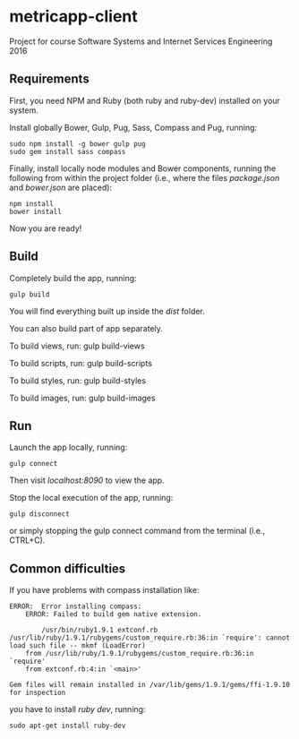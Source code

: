 # metricapp-client
Project for course Software Systems and Internet Services Engineering 2016

## Requirements
First, you need NPM and Ruby (both ruby and ruby-dev) installed on your system.

Install globally Bower, Gulp, Pug, Sass, Compass and Pug, running:

	sudo npm install -g bower gulp pug
	sudo gem install sass compass

Finally, install locally node modules and Bower components, running the following from within the project folder (i.e., where the files *package.json* and *bower.json* are placed):

	npm install
	bower install

Now you are ready!

## Build
Completely build the app, running:

	gulp build

You will find everything built up inside the *dist* folder.

You can also build part of app separately.

To build views, run:
	gulp build-views

To build scripts, run:
	gulp build-scripts

To build styles, run:
	gulp build-styles

To build images, run:
	gulp build-images

## Run
Launch the app locally, running:

	gulp connect

Then visit *localhost:8090* to view the app.

Stop the local execution of the app, running:

	gulp disconnect

or simply stopping the gulp connect command from the terminal (i.e., CTRL+C).

## Common difficulties

If you have problems with compass installation like:

	ERROR:  Error installing compass:
		ERROR: Failed to build gem native extension.

			/usr/bin/ruby1.9.1 extconf.rb
	/usr/lib/ruby/1.9.1/rubygems/custom_require.rb:36:in `require': cannot load such file -- mkmf (LoadError)
		from /usr/lib/ruby/1.9.1/rubygems/custom_require.rb:36:in `require'
		from extconf.rb:4:in `<main>'

	Gem files will remain installed in /var/lib/gems/1.9.1/gems/ffi-1.9.10 for inspection


you have to install *ruby dev*, running:

	sudo apt-get install ruby-dev

